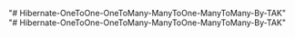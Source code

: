 "# Hibernate-OneToOne-OneToMany-ManyToOne-ManyToMany-By-TAK" 
"# Hibernate-OneToOne-OneToMany-ManyToOne-ManyToMany-By-TAK" 
